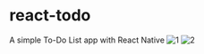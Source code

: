 # react-todo
A simple To-Do List app with React Native
![1](https://user-images.githubusercontent.com/76754183/183613779-763cbae1-ac31-49e9-88e3-5b168f564a0d.jpg)
![2](https://user-images.githubusercontent.com/76754183/183613796-9ac527f9-8f5b-4c6d-99be-2c7fa72e05b8.jpg)
